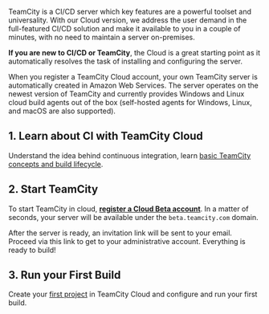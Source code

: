 [//]: # (title: Getting Started with TeamCity Cloud)
[//]: # (auxiliary-id: Getting Started with TeamCity Cloud)

TeamCity is a CI/CD server which key features are a powerful toolset and universality. With our Cloud version, we address the user demand in the full-featured CI/CD solution and make it available to you in a couple of minutes, with no need to maintain a server on-premises.

__If you are new to CI/CD or TeamCity__, the Cloud is a great starting point as it automatically resolves the task of installing and configuring the server.

When you register a TeamCity Cloud account, your own TeamCity server is automatically created in Amazon Web Services. The server operates on the newest version of TeamCity and currently provides Windows and Linux cloud build agents out of the box (self-hosted agents for Windows, Linux, and macOS are also supported).

## 1. Learn about CI with TeamCity Cloud

Understand the idea behind continuous integration, learn [basic TeamCity concepts and build lifecycle](continuous-integration-with-teamcity.md).

## 2. Start TeamCity

To start TeamCity in cloud, __[register a Cloud Beta account](https://www.jetbrains.com/teamcity/cloud/)__. In a matter of seconds, your server will be available under the `beta.teamcity.com` domain.

After the server is ready, an invitation link will be sent to your email. Proceed via this link to get to your administrative account. Everything is ready to build!

## 3. Run your First Build

Create your [first project](configure-and-run-your-first-build.md) in TeamCity Cloud and configure and run your first build.